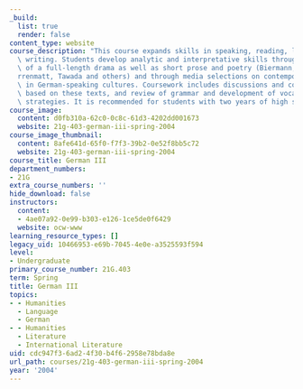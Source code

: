 ```yaml
---
_build:
  list: true
  render: false
content_type: website
course_description: "This course expands skills in speaking, reading, listening, and\
  \ writing. Students develop analytic and interpretative skills through the reading\
  \ of a full-length drama as well as short prose and poetry (Biermann, Brecht, D\xFC\
  rrenmatt, Tawada and others) and through media selections on contemporary issues\
  \ in German-speaking cultures. Coursework includes discussions and compositions\
  \ based on these texts, and review of grammar and development of vocabulary-building\
  \ strategies. It is recommended for students with two years of high school German.\n"
course_image:
  content: d0fb310a-62c0-0c8c-61d3-4202dd001673
  website: 21g-403-german-iii-spring-2004
course_image_thumbnail:
  content: 8afe641d-65f0-f7f3-39b2-0e52f8bb5c72
  website: 21g-403-german-iii-spring-2004
course_title: German III
department_numbers:
- 21G
extra_course_numbers: ''
hide_download: false
instructors:
  content:
  - 4ae07a92-0e99-b303-e126-1ce5de0f6429
  website: ocw-www
learning_resource_types: []
legacy_uid: 10466953-e69b-7045-4e0e-a3525593f594
level:
- Undergraduate
primary_course_number: 21G.403
term: Spring
title: German III
topics:
- - Humanities
  - Language
  - German
- - Humanities
  - Literature
  - International Literature
uid: cdc947f3-6ad2-4f30-b4f6-2958e78bda8e
url_path: courses/21g-403-german-iii-spring-2004
year: '2004'
---
```

